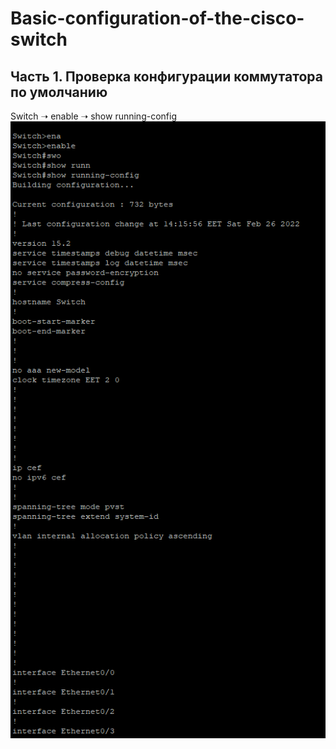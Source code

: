 # Basic-configuration-of-the-cisco-switch
## Часть 1. Проверка конфигурации коммутатора по умолчанию
 Switch ➝ enable ➝ show running-config 
![](https://github.com/iGORnetwork/Basic-configuration-of-the-cisco-switch/blob/main/image/Screenshot_1.png)
